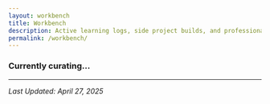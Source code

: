 ```yaml
---
layout: workbench
title: Workbench
description: Active learning logs, side project builds, and professional highlights. Where theory hits the terminal and ideas get their hands dirty with code and data.
permalink: /workbench/
---
```


### Currently curating...



---

_Last Updated: April 27, 2025_
